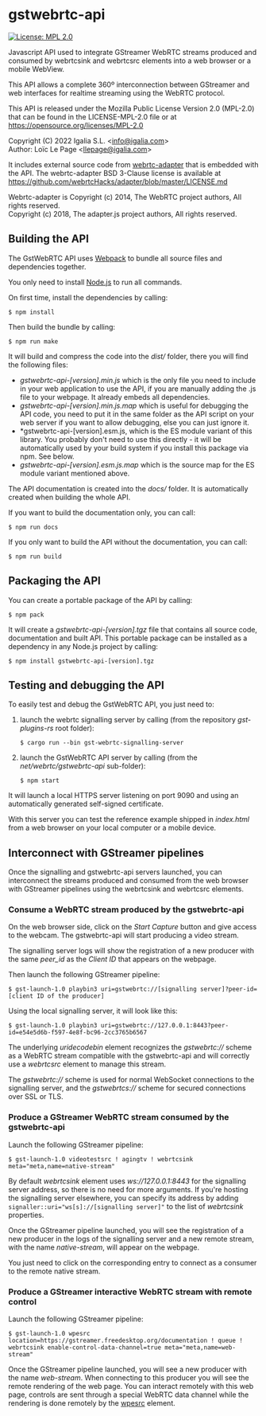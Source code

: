 # gstwebrtc-api

[![License: MPL 2.0](https://img.shields.io/badge/License-MPL_2.0-brightgreen.svg)](https://opensource.org/licenses/MPL-2.0)

Javascript API used to integrate GStreamer WebRTC streams produced and consumed by webrtcsink and webrtcsrc elements
into a web browser or a mobile WebView.

This API allows a complete 360º interconnection between GStreamer and web interfaces for realtime streaming using the
WebRTC protocol.

This API is released under the Mozilla Public License Version 2.0 (MPL-2.0) that can be found in the LICENSE-MPL-2.0
file or at https://opensource.org/licenses/MPL-2.0

Copyright (C) 2022 Igalia S.L. <<info@igalia.com>><br>
Author: Loïc Le Page <<llepage@igalia.com>>

It includes external source code from [webrtc-adapter](https://github.com/webrtcHacks/adapter) that is embedded with
the API. The webrtc-adapter BSD 3-Clause license is available at
https://github.com/webrtcHacks/adapter/blob/master/LICENSE.md

Webrtc-adapter is Copyright (c) 2014, The WebRTC project authors, All rights reserved.<br>
Copyright (c) 2018, The adapter.js project authors, All rights reserved.

## Building the API

The GstWebRTC API uses [Webpack](https://webpack.js.org/) to bundle all source files and dependencies together.

You only need to install [Node.js](https://nodejs.org/en/) to run all commands.

On first time, install the dependencies by calling:
```shell
$ npm install
```

Then build the bundle by calling:
```shell
$ npm run make
```

It will build and compress the code into the *dist/* folder, there you will find the following files:
- *gstwebrtc-api-[version].min.js* which is the only file you need to include in your web application to use the API,
  if you are manually adding the .js file to your webpage. It already embeds all dependencies.
- *gstwebrtc-api-[version].min.js.map* which is useful for debugging the API code, you need to put it in the same
  folder as the API script on your web server if you want to allow debugging, else you can just ignore it.
- *gstwebrtc-api-[version].esm.js, which is the ES module variant of this library. You probably don't need to use
  this directly - it will be automatically used by your build system if you install this package via npm. See below.
- *gstwebrtc-api-[version].esm.js.map* which is the source map for the ES module variant mentioned above.

The API documentation is created into the *docs/* folder. It is automatically created when building the whole API.

If you want to build the documentation only, you can call:
```shell
$ npm run docs
```

If you only want to build the API without the documentation, you can call:
```shell
$ npm run build
```

## Packaging the API

You can create a portable package of the API by calling:
```shell
$ npm pack
```

It will create a *gstwebrtc-api-[version].tgz* file that contains all source code, documentation and built API. This
portable package can be installed as a dependency in any Node.js project by calling:
```shell
$ npm install gstwebrtc-api-[version].tgz
```

## Testing and debugging the API

To easily test and debug the GstWebRTC API, you just need to:
1. launch the webrtc signalling server by calling (from the repository *gst-plugins-rs* root folder):
   ```shell
   $ cargo run --bin gst-webrtc-signalling-server
   ```
2. launch the GstWebRTC API server by calling (from the *net/webrtc/gstwebrtc-api* sub-folder):
   ```shell
   $ npm start
   ```

It will launch a local HTTPS server listening on port 9090 and using an automatically generated self-signed
certificate.

With this server you can test the reference example shipped in *index.html* from a web browser on your local computer
or a mobile device.

## Interconnect with GStreamer pipelines

Once the signalling and gstwebrtc-api servers launched, you can interconnect the streams produced and consumed from
the web browser with GStreamer pipelines using the webrtcsink and webrtcsrc elements.

### Consume a WebRTC stream produced by the gstwebrtc-api

On the web browser side, click on the *Start Capture* button and give access to the webcam. The gstwebrtc-api will
start producing a video stream.

The signalling server logs will show the registration of a new producer with the same *peer_id* as the *Client ID*
that appears on the webpage.

Then launch the following GStreamer pipeline:
```shell
$ gst-launch-1.0 playbin3 uri=gstwebrtc://[signalling server]?peer-id=[client ID of the producer]
```

Using the local signalling server, it will look like this:
```shell
$ gst-launch-1.0 playbin3 uri=gstwebrtc://127.0.0.1:8443?peer-id=e54e5d6b-f597-4e8f-bc96-2cc3765b6567
```

The underlying *uridecodebin* element recognizes the *gstwebrtc://* scheme as a WebRTC stream compatible with the
gstwebrtc-api and will correctly use a *webrtcsrc* element to manage this stream.

The *gstwebrtc://* scheme is used for normal WebSocket connections to the signalling server, and the *gstwebrtcs://*
scheme for secured connections over SSL or TLS.

### Produce a GStreamer WebRTC stream consumed by the gstwebrtc-api

Launch the following GStreamer pipeline:
```shell
$ gst-launch-1.0 videotestsrc ! agingtv ! webrtcsink meta="meta,name=native-stream"
```

By default *webrtcsink* element uses *ws://127.0.0.1:8443* for the signalling server address, so there is no need
for more arguments. If you're hosting the signalling server elsewhere, you can specify its address by adding
`signaller::uri="ws[s]://[signalling server]"` to the list of *webrtcsink* properties.

Once the GStreamer pipeline launched, you will see the registration of a new producer in the logs of the signalling
server and a new remote stream, with the name *native-stream*, will appear on the webpage.

You just need to click on the corresponding entry to connect as a consumer to the remote native stream.

### Produce a GStreamer interactive WebRTC stream with remote control

Launch the following GStreamer pipeline:
```shell
$ gst-launch-1.0 wpesrc location=https://gstreamer.freedesktop.org/documentation ! queue ! webrtcsink enable-control-data-channel=true meta="meta,name=web-stream"
```

Once the GStreamer pipeline launched, you will see a new producer with the name *web-stream*. When connecting to this
producer you will see the remote rendering of the web page. You can interact remotely with this web page, controls are
sent through a special WebRTC data channel while the rendering is done remotely by the
[wpesrc](https://gstreamer.freedesktop.org/documentation/wpe/wpesrc.html) element.
